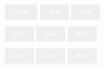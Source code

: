 <!DOCTYPE html>
<html>
<head>
<style>
.button {
  border: none;
  color: white;
  padding: 16px 32px;
  text-align: center;
  text-decoration: none;
  display: inline-block;
  font-size: 16px;
  margin: 4px 2px;
  transition-duration: 0.4s;
  cursor: pointer;
}

.button1 {
  background-color: white;
  color: black;
  border: 2px solid #04AA6D;
}

.button1:hover {
  background-color: #04AA6D;
  color: white;
}

.button2 {
  background-color: white;
  color: black;
  border: 2px solid #008CBA;
}

.button2:hover {
  background-color: #008CBA;
  color: white;
}

</style>
</head>
<body>

<button class="button button1">Green</button>
<button class="button button2">Blue</button>
<button class="button button3">Blue</button>

<button class="button button4">Blue</button>
<button class="button button5">Blue</button>
<button class="button button6">Blue</button>

<button class="button button7">Blue</button>
<button class="button button8">Blue</button>
<button class="button button9">Blue</button>

</body>
</html>
